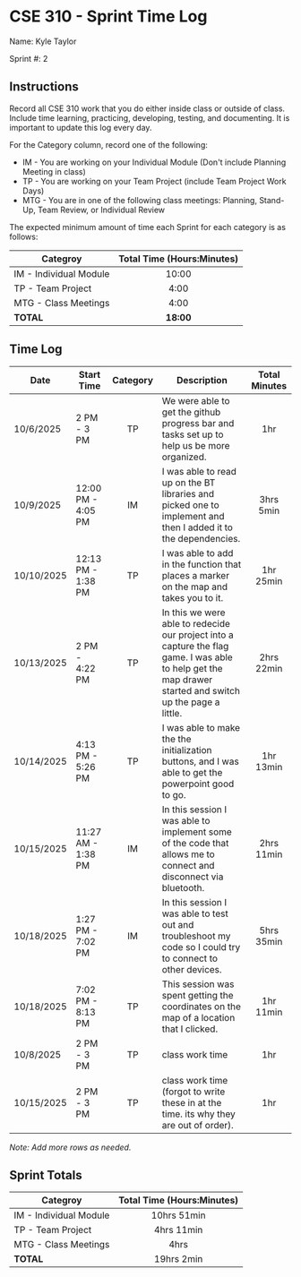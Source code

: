 # CSE 310 - Sprint Time Log

Name: Kyle Taylor

Sprint #: 2

## Instructions

Record all CSE 310 work that you do either inside class or outside of class.  Include time learning, practicing, developing, testing, and documenting.  It is important to update this log every day.

For the Category column, record one of the following:
* IM - You are working on your Individual Module (Don't include Planning Meeting in class)
* TP - You are working on your Team Project (include Team Project Work Days)
* MTG - You are in one of the following class meetings: Planning, Stand-Up, Team Review, or Individual Review

The expected minimum amount of time each Sprint for each category is as follows:

|Categroy                       |Total Time (Hours:Minutes)|
|-------------------------------|:------------------------:|
|IM - Individual Module         |          10:00           |
|TP - Team Project              |           4:00           |
|MTG - Class Meetings           |           4:00           |
|**TOTAL**                      |        **18:00**         |

## Time Log

| Date       | Start Time         | Category | Description                                                                                                                                               | Total Minutes |
|------------|--------------------|:--------:|-----------------------------------------------------------------------------------------------------------------------------------------------------------|:-------------:|
| 10/6/2025  | 2 PM - 3 PM        |    TP    | We were able to get the github progress bar and tasks set up to help us be more organized.                                                                |      1hr      |
| 10/9/2025  | 12:00 PM - 4:05 PM |    IM    | I was able to read up on the BT libraries and picked one to implement and then I added it to the dependencies.                                            |   3hrs 5min   |
| 10/10/2025 | 12:13 PM - 1:38 PM |    TP    | I was able to add in the function that places a marker on the map and takes you to it.                                                                    |   1hr 25min   |
| 10/13/2025 | 2 PM - 4:22 PM     |    TP    | In this we were able to redecide our project into a capture the flag game. I was able to help get the map drawer started and switch up the page a little. |  2hrs 22min   |
| 10/14/2025 | 4:13 PM - 5:26 PM  |    TP    | I was able to make the the initialization buttons, and I was able to get the powerpoint good to go.                                                       |   1hr 13min   |
| 10/15/2025 | 11:27 AM - 1:38 PM |    IM    | In this session I was able to implement some of the code that allows me to connect and disconnect via bluetooth.                                          |  2hrs 11min   |
| 10/18/2025 | 1:27 PM - 7:02 PM  |    IM    | In this session I was able to test out and troubleshoot my code so I could try to connect to other devices.                                               |  5hrs 35min   |
| 10/18/2025 | 7:02 PM - 8:13 PM  |    TP    | This session was spent getting the coordinates on the map of a location that I clicked.                                                                   |   1hr 11min   |
| 10/8/2025  | 2 PM - 3 PM        |    TP    | class work time                                                                                                                                           |      1hr      |
| 10/15/2025 | 2 PM - 3 PM        |    TP    | class work time (forgot to write these in at the time. its why they are out of order).                                                                    |      1hr      |
_Note: Add more rows as needed._

## Sprint Totals

|Categroy                       | Total Time (Hours:Minutes) |
|-------------------------------|:--------------------------:|
|IM - Individual Module         |        10hrs 51min         |
|TP - Team Project              |         4hrs 11min         |
|MTG - Class Meetings           |            4hrs            |
|**TOTAL**                      |         19hrs 2min         |